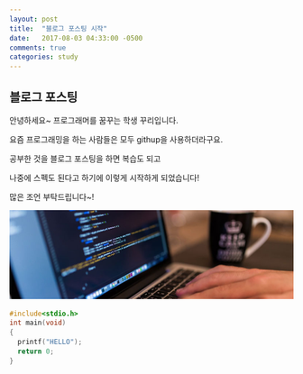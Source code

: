 ```yaml
---
layout: post
title:  "블로그 포스팅 시작"
date:   2017-08-03 04:33:00 -0500
comments: true
categories: study
---
```


## 블로그 포스팅
안녕하세요~ 프로그래머를 꿈꾸는 학생 꾸리입니다.

요즘 프로그래밍을 하는 사람들은 모두 githup을 사용하더라구요.

공부한 것을 블로그 포스팅을 하면 복습도 되고 

나중에 스펙도 된다고 하기에 이렇게 시작하게 되었습니다!

많은 조언 부탁드립니다~!


![image](/image/test.jpg)

``` C++
#include<stdio.h>
int main(void)
{
  printf("HELLO");
  return 0;
}
```



